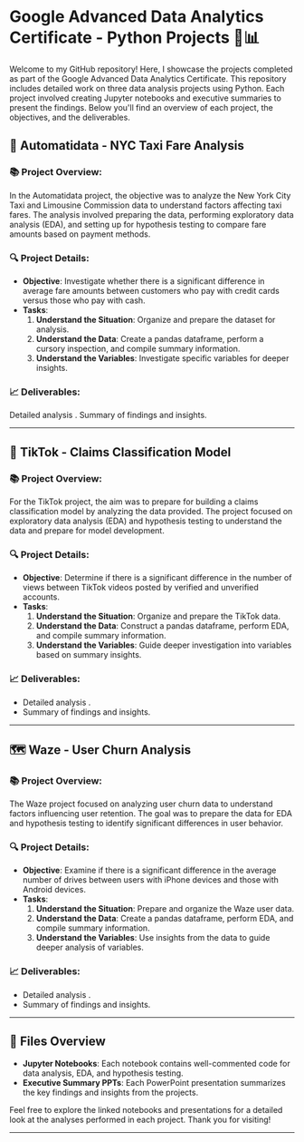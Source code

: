 # Google Advanced Data Analytics Certificate - Python Projects 🐍📊

Welcome to my GitHub repository! Here, I showcase the projects completed as part of the Google Advanced Data Analytics Certificate. This repository includes detailed work on three data analysis projects using Python. Each project involved creating Jupyter notebooks and executive summaries to present the findings. Below you'll find an overview of each project, the objectives, and the deliverables.

## 🚖 Automatidata - NYC Taxi Fare Analysis

### 📚 **Project Overview:**
In the Automatidata project, the objective was to analyze the New York City Taxi and Limousine Commission data to understand factors affecting taxi fares. The analysis involved preparing the data, performing exploratory data analysis (EDA), and setting up for hypothesis testing to compare fare amounts based on payment methods.

### 🔍 **Project Details:**
- **Objective**: Investigate whether there is a significant difference in average fare amounts between customers who pay with credit cards versus those who pay with cash.
- **Tasks**:
  1. **Understand the Situation**: Organize and prepare the dataset for analysis.
  2. **Understand the Data**: Create a pandas dataframe, perform a cursory inspection, and compile summary information.
  3. **Understand the Variables**: Investigate specific variables for deeper insights.

### 📈 **Deliverables:**
 Detailed analysis .
 Summary of findings and insights.

---

## 📱 TikTok - Claims Classification Model

### 📚 **Project Overview:**
For the TikTok project, the aim was to prepare for building a claims classification model by analyzing the data provided. The project focused on exploratory data analysis (EDA) and hypothesis testing to understand the data and prepare for model development.

### 🔍 **Project Details:**
- **Objective**: Determine if there is a significant difference in the number of views between TikTok videos posted by verified and unverified accounts.
- **Tasks**:
  1. **Understand the Situation**: Organize and prepare the TikTok data.
  2. **Understand the Data**: Construct a pandas dataframe, perform EDA, and compile summary information.
  3. **Understand the Variables**: Guide deeper investigation into variables based on summary insights.

### 📈 **Deliverables:**
-  Detailed analysis .
-  Summary of findings and insights.

---

## 🗺️ Waze - User Churn Analysis

### 📚 **Project Overview:**
The Waze project focused on analyzing user churn data to understand factors influencing user retention. The goal was to prepare the data for EDA and hypothesis testing to identify significant differences in user behavior.

### 🔍 **Project Details:**
- **Objective**: Examine if there is a significant difference in the average number of drives between users with iPhone devices and those with Android devices.
- **Tasks**:
  1. **Understand the Situation**: Prepare and organize the Waze user data.
  2. **Understand the Data**: Create a pandas dataframe, perform EDA, and compile summary information.
  3. **Understand the Variables**: Use insights from the data to guide deeper analysis of variables.

### 📈 **Deliverables:**
-  Detailed analysis .
-  Summary of findings and insights.

---

## 📂 Files Overview

- **Jupyter Notebooks**: Each notebook contains well-commented code for data analysis, EDA, and hypothesis testing.
- **Executive Summary PPTs**: Each PowerPoint presentation summarizes the key findings and insights from the projects.

Feel free to explore the linked notebooks and presentations for a detailed look at the analyses performed in each project. Thank you for visiting!

---
